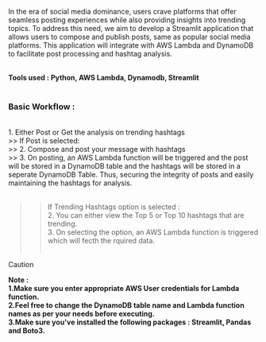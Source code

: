 In the era of social media dominance, users crave platforms that offer seamless posting experiences while also providing insights into trending topics. To address this need, we aim to develop a Streamlit application that allows users to compose and publish posts, same as popular social media platforms. This application will integrate with AWS Lambda and DynamoDB to facilitate post processing and hashtag analysis. <br><br>

<strong>Tools used : Python, AWS Lambda, Dynamodb, Streamlit</strong><br><br>

<h3>Basic Workflow :</h3><br>
1. Either Post or Get the analysis on trending hashtags<br>
>> If Post is selected:<br>
>> 2. Compose and post your message with hashtags<br>
>> 3. On posting, an AWS Lambda function will be triggered and the post will be stored in a DynamoDB table and the hashtags will be stored in a seperate DynamoDB Table.
Thus, securing the integrity of posts and easily maintaining the hashtags for analysis.<br><br>

>> If Trending Hashtags option is selected :<br>
>> 2. You can either view the Top 5 or Top 10 hashtags that are trending.<br>
>> 3. On selecting the option, an AWS Lambda function is triggered which will fecth the rquired data.<br><br>

> [!CAUTION]
> <strong>Note : <br>
> 1.Make sure you enter appropriate AWS User credentials for Lambda function.<br>
> 2.Feel free to change the DynamoDB table name and Lambda function names as per your needs before executing.<br>
> 3.Make sure you've installed the following packages : Streamlit, Pandas and Boto3.<br>
